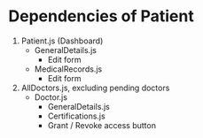 # Dependencies of Patient

1. Patient.js (Dashboard)
   - GeneralDetails.js
     - Edit form
   - MedicalRecords.js
     - Edit form
1. AllDoctors.js, excluding pending doctors
   - Doctor.js
     - GeneralDetails.js
     - Certifications.js
     - Grant / Revoke access button
